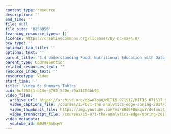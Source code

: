```yaml
---
content_type: resource
description: ''
end_time: ''
file: null
file_size: '8158856'
learning_resource_types: []
license: https://creativecommons.org/licenses/by-nc-sa/4.0/
ocw_type: ''
optional_tab_title: ''
optional_text: ''
parent_title: '1.4 Understanding Food: Nutritional Education with Data  (Recitation)'
parent_type: CourseSection
related_resources_text: ''
resource_index_text: ''
resourcetype: Video
start_time: ''
title: 'Video 6: Summary Tables'
uid: 6cf203f1-b14e-4792-530e-59a31153bb94
video_files:
  archive_url: https://archive.org/download/MIT15.071S17/MIT15_071S17_Session_1.4.07_300k.mp4
  video_captions_file: /courses/15-071-the-analytics-edge-spring-2017/3b10f17b5f03564083c15ffba74aa6f7_D32g7Vv3_gA.vtt
  video_thumbnail_file: https://img.youtube.com/vi/B0d9FBokqvY/default.jpg
  video_transcript_file: /courses/15-071-the-analytics-edge-spring-2017/e1ba75403033697bba7970995f018b71_D32g7Vv3_gA.pdf
video_metadata:
  youtube_id: B0d9FBokqvY
---
```

